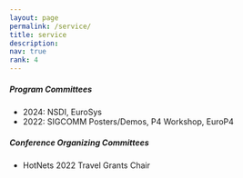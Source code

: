 ```yaml
---
layout: page
permalink: /service/
title: service
description: 
nav: true
rank: 4
---
```


##### Program Committees
* 2024: NSDI, EuroSys 
* 2022: SIGCOMM Posters/Demos, P4 Workshop, EuroP4 

##### Conference Organizing Committees
* HotNets 2022 Travel Grants Chair 
